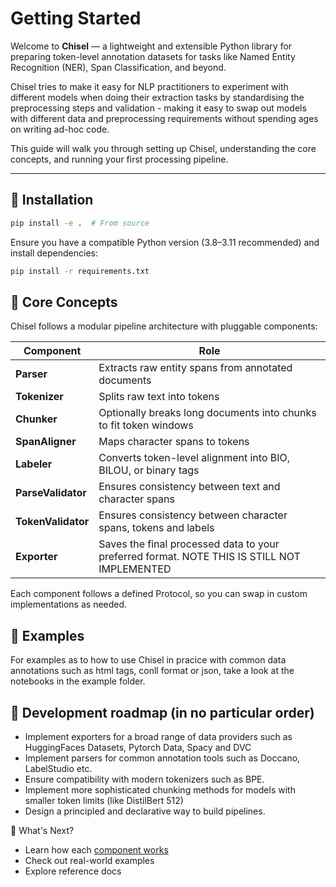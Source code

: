 # Getting Started

Welcome to **Chisel** — a lightweight and extensible Python library for preparing token-level annotation datasets for tasks like Named Entity Recognition (NER), Span Classification, and beyond.

Chisel tries to make it easy for NLP practitioners to experiment with different models when doing their extraction tasks by standardising the preprocessing steps and validation - making it easy to swap out models with different data and preprocessing requirements without spending ages on writing ad-hoc code.

This guide will walk you through setting up Chisel, understanding the core concepts, and running your first processing pipeline.

---

## 🧰 Installation

```bash
pip install -e .  # From source
```

Ensure you have a compatible Python version (3.8–3.11 recommended) and install dependencies:

```bash
pip install -r requirements.txt
```


## 🧱 Core Concepts
Chisel follows a modular pipeline architecture with pluggable components:

| Component     | Role                                                           |
| ------------- | -------------------------------------------------------------- |
| **Parser**    | Extracts raw entity spans from annotated documents             |
| **Tokenizer** | Splits raw text into tokens                                    |
| **Chunker**   | Optionally breaks long documents into chunks to fit token windows |
| **SpanAligner**   | Maps character spans to tokens |
| **Labeler**   | Converts token-level alignment into BIO, BILOU, or binary tags |
| **ParseValidator** | Ensures consistency between text and character spans|
| **TokenValidator** | Ensures consistency between character spans, tokens and labels  |
| **Exporter**  | Saves the final processed data to your preferred format. NOTE THIS IS STILL NOT IMPLEMENTED |

Each component follows a defined Protocol, so you can swap in custom implementations as needed.

## 🚀 Examples
For examples as to how to use Chisel in pracice with common data annotations such as html tags, conll format or json, take a look at the notebooks in the example folder.


## 🚧 Development roadmap (in no particular order)
- Implement exporters for a broad range of data providers such as HuggingFaces Datasets, Pytorch Data, Spacy and DVC
- Implement parsers for common annotation tools such as Doccano, LabelStudio etc.
- Ensure compatibility with modern tokenizers such as BPE.
- Implement more sophisticated chunking methods for models with smaller token limits (like DistilBert 512)
- Design a principled and declarative way to build pipelines.

📖 What's Next?

- Learn how each [component works](components/parsers.md)
- Check out real-world examples
- Explore reference docs
